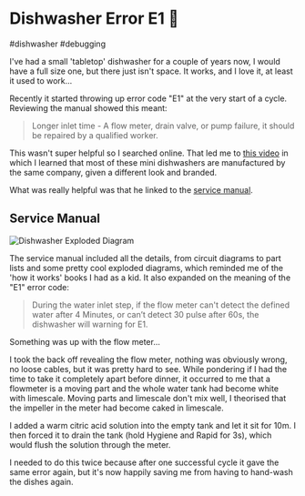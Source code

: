 # Dishwasher Error E1 🧽

#dishwasher
#debugging

I've had a small 'tabletop' dishwasher for a couple of years now, I would have a full size one, but there just isn't
space. It works, and I love it, at least it used to work...

Recently it started throwing up error code "E1" at the very start of a cycle. Reviewing the manual showed this meant:

> Longer inlet time - A flow meter, drain valve, or pump failure, it should be repaired by a qualified worker.

This wasn't super helpful so I searched online. That led me to [this video](https://www.youtube.com/watch?v=GKHm63vBIoM)
in which I learned that most of these mini dishwashers are manufactured by the same company, given a different look and 
branded.

What was really helpful was that he linked to the [service manual](https://web.archive.org/web/20250517173002/https://data2.manualslib.com/pdf7/193/19260/1925921-toshiba/dws22a_series.pdf?151fc027154ebe090b27194304328148).


## Service Manual

![Dishwasher Exploded Diagram](/images/dishwasher-exploded.png)

The service manual included all the details, from circuit diagrams to part lists and some pretty cool exploded diagrams,
which reminded me of the 'how it works' books I had as a kid. It also expanded on the meaning of the "E1" error code:

> During the water inlet step, if the flow meter can't detect the defined water after 4 Minutes, or can’t detect 30
> pulse after 60s, the dishwasher will warning for E1.

Something was up with the flow meter...

I took the back off revealing the flow meter, nothing was obviously wrong, no loose cables, but it was pretty hard to
see. While pondering if I had the time to take it completely apart before dinner, it occurred to me that a flowmeter is
a moving part and the whole water tank had become white with limescale. Moving parts and limescale don't mix well, I
theorised that the impeller in the meter had become caked in limescale.

I added a warm citric acid solution into the empty tank and let it sit for 10m. I then forced it to drain the tank (hold
Hygiene and Rapid for 3s), which would flush the solution through the meter.

I needed to do this twice because after one successful cycle it gave the same error again, but it's now happily saving
me from having to hand-wash the dishes again.


